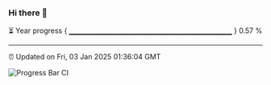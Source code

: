 ### Hi there 👋

⏳ Year progress { ▁▁▁▁▁▁▁▁▁▁▁▁▁▁▁▁▁▁▁▁▁▁▁▁▁▁▁▁▁▁ } 0.57 %

---

⏰ Updated on Fri, 03 Jan 2025 01:36:04 GMT

![Progress Bar CI](https://github.com/liununu/liununu/workflows/Progress%20Bar%20CI/badge.svg)
